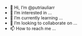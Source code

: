 - 👋 Hi, I’m @putriauliarr
- 👀 I’m interested in ...
- 🌱 I’m currently learning ...
- 💞️ I’m looking to collaborate on ...
- 📫 How to reach me ...

<!---
putriauliarr/putriauliarr is a ✨ special ✨ repository because its `README.md` (this file) appears on your GitHub profile.
You can click the Preview link to take a look at your changes.
--->
